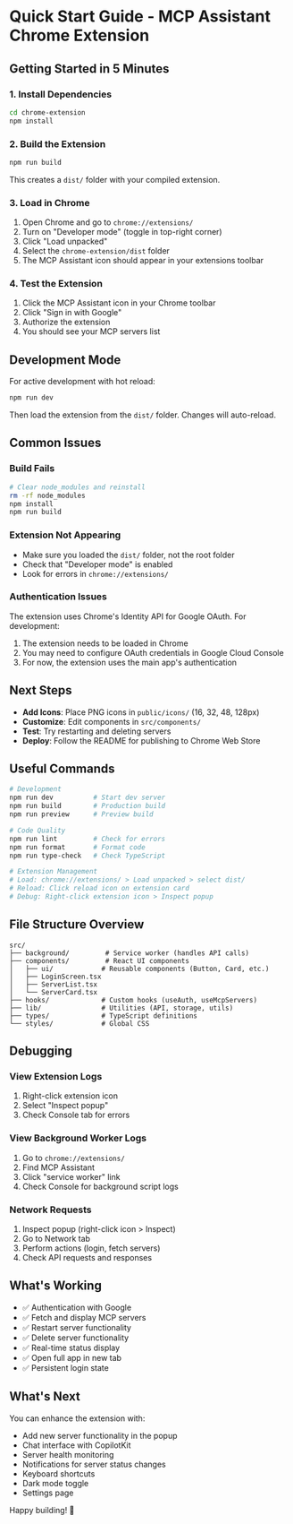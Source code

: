 # Quick Start Guide - MCP Assistant Chrome Extension

## Getting Started in 5 Minutes

### 1. Install Dependencies

```bash
cd chrome-extension
npm install
```

### 2. Build the Extension

```bash
npm run build
```

This creates a `dist/` folder with your compiled extension.

### 3. Load in Chrome

1. Open Chrome and go to `chrome://extensions/`
2. Turn on "Developer mode" (toggle in top-right corner)
3. Click "Load unpacked"
4. Select the `chrome-extension/dist` folder
5. The MCP Assistant icon should appear in your extensions toolbar

### 4. Test the Extension

1. Click the MCP Assistant icon in your Chrome toolbar
2. Click "Sign in with Google"
3. Authorize the extension
4. You should see your MCP servers list

## Development Mode

For active development with hot reload:

```bash
npm run dev
```

Then load the extension from the `dist/` folder. Changes will auto-reload.

## Common Issues

### Build Fails

```bash
# Clear node_modules and reinstall
rm -rf node_modules
npm install
npm run build
```

### Extension Not Appearing

- Make sure you loaded the `dist/` folder, not the root folder
- Check that "Developer mode" is enabled
- Look for errors in `chrome://extensions/`

### Authentication Issues

The extension uses Chrome's Identity API for Google OAuth. For development:

1. The extension needs to be loaded in Chrome
2. You may need to configure OAuth credentials in Google Cloud Console
3. For now, the extension uses the main app's authentication

## Next Steps

- **Add Icons**: Place PNG icons in `public/icons/` (16, 32, 48, 128px)
- **Customize**: Edit components in `src/components/`
- **Test**: Try restarting and deleting servers
- **Deploy**: Follow the README for publishing to Chrome Web Store

## Useful Commands

```bash
# Development
npm run dev          # Start dev server
npm run build        # Production build
npm run preview      # Preview build

# Code Quality
npm run lint         # Check for errors
npm run format       # Format code
npm run type-check   # Check TypeScript

# Extension Management
# Load: chrome://extensions/ > Load unpacked > select dist/
# Reload: Click reload icon on extension card
# Debug: Right-click extension icon > Inspect popup
```

## File Structure Overview

```
src/
├── background/         # Service worker (handles API calls)
├── components/         # React UI components
│   ├── ui/            # Reusable components (Button, Card, etc.)
│   ├── LoginScreen.tsx
│   ├── ServerList.tsx
│   └── ServerCard.tsx
├── hooks/             # Custom hooks (useAuth, useMcpServers)
├── lib/               # Utilities (API, storage, utils)
├── types/             # TypeScript definitions
└── styles/            # Global CSS
```

## Debugging

### View Extension Logs

1. Right-click extension icon
2. Select "Inspect popup"
3. Check Console tab for errors

### View Background Worker Logs

1. Go to `chrome://extensions/`
2. Find MCP Assistant
3. Click "service worker" link
4. Check Console for background script logs

### Network Requests

1. Inspect popup (right-click icon > Inspect)
2. Go to Network tab
3. Perform actions (login, fetch servers)
4. Check API requests and responses

## What's Working

- ✅ Authentication with Google
- ✅ Fetch and display MCP servers
- ✅ Restart server functionality
- ✅ Delete server functionality
- ✅ Real-time status display
- ✅ Open full app in new tab
- ✅ Persistent login state

## What's Next

You can enhance the extension with:

- Add new server functionality in the popup
- Chat interface with CopilotKit
- Server health monitoring
- Notifications for server status changes
- Keyboard shortcuts
- Dark mode toggle
- Settings page

Happy building! 🚀
